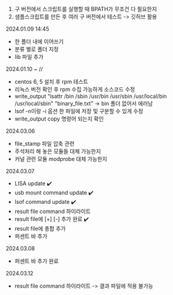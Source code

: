 1. 구 버전에서 스크립트를 실행할 때 BPATH가 무조건 다 필요한지
2. 샘플스크립트를 만든 후 여러 구 버전에서 테스트 -> 깃허브 활용


2024.01.09 14:45 
- 한 폴더 내에 이어쓰기
- 분류 별로 폴더 지정
- lib 파일 추가

2024.01.10 ~ //
- centos  6, 5 설치 후 rpm 테스트
- 리눅스 버전 확인 후 rpm 수집 가능하게 소스코드 수정
- write_output "lsattr /bin /sbin /usr/bin /usr/sbin /usr/local/bin /usr/local/sbin" "binary_file.txt" -> bin 폴더 없어서 에러남
- lsof -n이랑 -i 옵션 한 파일에 저장 및 구분할 수 있게 수정
- write_output copy 명령어 되는지 확인

2024.03.06
- file_stamp 파일 압축 관련
- 주석처리 해 놓은 모듈들 대체 가능한지
- 커널 관련 모듈 modprobe 대체 가능한지

2024.03.07
- LISA update ✔️
- usb mount command update ✔️
- lsof command update ✔️
- result file command 하이라이트
- result file에 [+] [-] 추가 완료 ✔️
- result file에 총합 추가
- 퍼센트 바 추가

2024.03.08
- 퍼센트 바 추가 완료

2024.03.12
- result file command 하이라이트 -> 결과 파일에 적용 불가능
